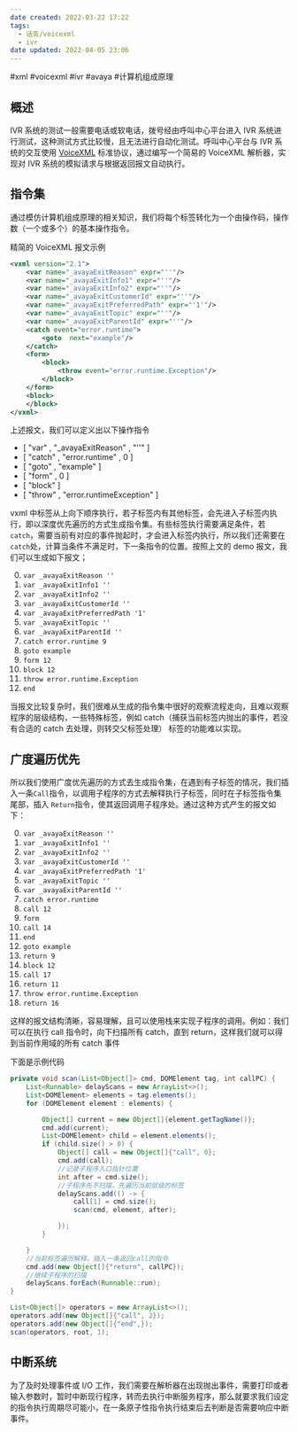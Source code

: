 ```yaml
---
date created: 2022-03-22 17:22
tags:
  - 话务/voicexml
  - ivr
date updated: 2022-04-05 23:06
---
```


#xml #voicexml #ivr #avaya #计算机组成原理

## 概述

IVR 系统的测试一般需要电话或软电话，拨号经由呼叫中心平台进入 IVR 系统进行测试，这种测试方式比较慢，且无法进行自动化测试。呼叫中心平台与 IVR 系统的交互使用 [VoiceXML](https://www.w3.org/TR/voicexml21/) 标准协议，通过编写一个简易的 VoiceXML 解析器，实现对 IVR 系统的模拟请求与根据返回报文自动执行。

## 指令集

通过模仿计算机组成原理的相关知识，我们将每个标签转化为一个由操作码，操作数（一个或多个）的基本操作指令。

精简的 VoiceXML 报文示例

```xml
<vxml version="2.1">
    <var name="_avayaExitReason" expr="''"/>
    <var name="_avayaExitInfo1" expr="''"/>
    <var name="_avayaExitInfo2" expr="''"/>
    <var name="_avayaExitCustomerId" expr="''"/>
    <var name="_avayaExitPreferredPath" expr="'1'"/>
    <var name="_avayaExitTopic" expr="''"/>
    <var name="_avayaExitParentId" expr="''"/>
    <catch event="error.runtime">
        <goto  next="example"/>
    </catch>
    <form>
        <block>
            <throw event="error.runtime.Exception"/>
        </block>
    </form>
    <block>
    </block>
</vxml>
```

上述报文，我们可以定义出以下操作指令

- [ "var" , "_avayaExitReason" , "''" ]
- [ "catch" , "error.runtime" , 0 ]
- [ "goto" , "example" ]
- [ "form" , 0 ]
- [ "block" ]
- [ "throw" , "error.runtimeException" ]

vxml 中标签从上向下顺序执行，若子标签内有其他标签，会先进入子标签内执行，即以深度优先遍历的方式生成指令集。有些标签执行需要满足条件，若`catch`，需要当前有对应的事件抛起时，才会进入标签内执行，所以我们还需要在`catch`处，计算当条件不满足时，下一条指令的位置。按照上文的 demo 报文，我们可以生成如下报文；

0. `var _avayaExitReason ''`
1. `var _avayaExitInfo1 ''`
2. `var _avayaExitInfo2 ''`
3. `var _avayaExitCustomerId ''`
4. `var _avayaExitPreferredPath '1'`
5. `var _avayaExitTopic ''`
6. `var _avayaExitParentId ''`
7. `catch error.runtime 9`
8. `goto example`
9. `form 12`
10. `block 12`
11. `throw error.runtime.Exception`
12. `end`

当报文比较复杂时，我们很难从生成的指令集中很好的观察流程走向，且难以观察程序的层级结构，一些特殊标签，例如 catch（捕获当前标签内抛出的事件，若没有合适的 catch 去处理，则转交父标签处理） 标签的功能难以实现。

## 广度遍历优先

所以我们使用广度优先遍历的方式去生成指令集，在遇到有子标签的情况，我们插入一条`Call`指令，以调用子程序的方式去解释执行子标签，同时在子标签指令集尾部，插入 `Return`指令，使其返回调用子程序处。通过这种方式产生的报文如下：

0. `var _avayaExitReason ''`
1. `var _avayaExitInfo1 ''`
2. `var _avayaExitInfo2 ''`
3. `var _avayaExitCustomerId ''`
4. `var _avayaExitPreferredPath '1'`
5. `var _avayaExitTopic ''`
6. `var _avayaExitParentId ''`
7. `catch error.runtime`
8. `call 12`
9. `form`
10. `call 14`
11. `end`
12. `goto example`
13. `return 9`
14. `block 12`
15. `call 17`
16. `return 11`
17. `throw error.runtime.Exception`
18. `return 16`

这样的报文结构清晰，容易理解，且可以使用栈来实现子程序的调用。例如：我们可以在执行 call 指令时，向下扫描所有 catch，直到 return，这样我们就可以得到当前作用域的所有 catch 事件

下面是示例代码

```java
private void scan(List<Object[]> cmd, DOMElement tag, int callPC) {
    List<Runnable> delayScans = new ArrayList<>();
    List<DOMElement> elements = tag.elements();
    for (DOMElement element : elements) {

        Object[] current = new Object[]{element.getTagName()};
        cmd.add(current);
        List<DOMElement> child = element.elements();
        if (child.size() > 0) {
            Object[] call = new Object[]{"call", 0};
            cmd.add(call);
            //记录子程序入口指针位置
            int after = cmd.size();
            //子程序先不扫描，先遍历当前层级的标签
            delayScans.add(() -> {
                call[1] = cmd.size();
                scan(cmd, element, after);

            });
        }

    }
    //当前标签遍历解释，插入一条返回call的指令
    cmd.add(new Object[]{"return", callPC});
    //继续子程序的扫描
    delayScans.forEach(Runnable::run);
}

List<Object[]> operators = new ArrayList<>();
operators.add(new Object[]{"call", 2});
operators.add(new Object[]{"end",});
scan(operators, root, 1);
```

## 中断系统

为了及时处理事件或 I/O 工作，我们需要在解析器在出现抛出事件，需要打印或者输入参数时，暂时中断现行程序，转而去执行中断服务程序，那么就要求我们设定的指令执行周期尽可能小，在一条原子性指令执行结束后去判断是否需要响应中断事件。
